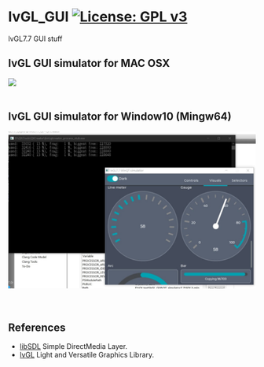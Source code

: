 # lvGL_GUI [![License: GPL v3](https://img.shields.io/badge/License-GPLv3-blue.svg)](https://www.gnu.org/licenses/gpl-3.0)<br>
lvGL7.7 GUI stuff 

## lvGL GUI simulator for MAC OSX <br>
<img src="pic/lvGL7_OSX.gif" width=640 /> &nbsp;&nbsp;&nbsp;<br><br>

## lvGL GUI simulator for Window10 (Mingw64)
<img src="pic/lvGL7.7_Win64.jpg" width=640 /> &nbsp;&nbsp;&nbsp;<br><br>


## References
  - [libSDL](https://www.libsdl.org/) Simple DirectMedia Layer.
  - [lvGL](https://github.com/lvgl/lvgl)  Light and Versatile Graphics Library.

